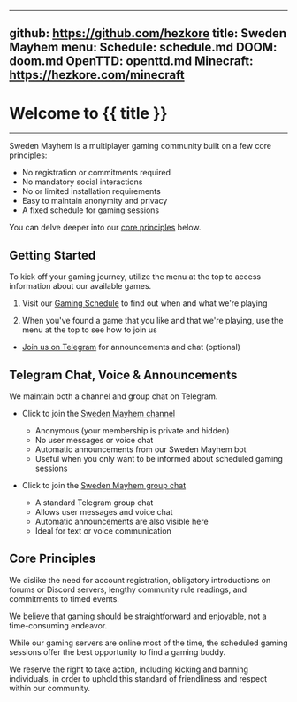 -----------------------------------------------------------------------------
github: https://github.com/hezkore
title: Sweden Mayhem
menu:
  Schedule: schedule.md
  DOOM: doom.md
  OpenTTD: openttd.md
  Minecraft: https://hezkore.com/minecraft
-----------------------------------------------------------------------------

# Welcome to {{ title }}
---

Sweden Mayhem is a multiplayer gaming community built on a few core principles:

- No registration or commitments required
- No mandatory social interactions
- No or limited installation requirements
- Easy to maintain anonymity and privacy
- A fixed schedule for gaming sessions

You can delve deeper into our [core principles](#toc-item-3) below.

## Getting Started

To kick off your gaming journey, utilize the menu at the top to access information about our available games.

1. Visit our [Gaming Schedule](?file=schedule.md) to find out when and what we're playing

2. When you've found a game that you like and that we're playing, use the menu at the top to see how to join us


- [Join us on Telegram](#toc-item-2) for announcements and chat (optional)

## Telegram Chat, Voice & Announcements

We maintain both a channel and group chat on Telegram.

- Click to join the [Sweden Mayhem channel](https://t.me/+ypcUd8UWDfI2NzJk)
  - Anonymous (your membership is private and hidden)
  - No user messages or voice chat
  - Automatic announcements from our Sweden Mayhem bot
  - Useful when you only want to be informed about scheduled gaming sessions


- Click to join the [Sweden Mayhem group chat](https://t.me/+pSTKkBrip2MyODU0)
  - A standard Telegram group chat
  - Allows user messages and voice chat
  - Automatic announcements are also visible here
  - Ideal for text or voice communication

## Core Principles

We dislike the need for account registration, obligatory introductions on forums or Discord servers, lengthy community rule readings, and commitments to timed events.

We believe that gaming should be straightforward and enjoyable, not a time-consuming endeavor.

While our gaming servers are online most of the time, the scheduled gaming sessions offer the best opportunity to find a gaming buddy.

We reserve the right to take action, including kicking and banning individuals, in order to uphold this standard of friendliness and respect within our community.